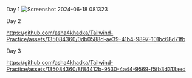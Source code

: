 Day 1
![Screenshot 2024-06-18 081323](https://github.com/asha4khadka/Tailwind-Practice/assets/135084360/d1ec4439-b178-4a99-a2ee-57d5febbf194)

Day 2

https://github.com/asha4khadka/Tailwind-Practice/assets/135084360/0db0588d-ae39-41b4-9897-101bc68d71fb

Day 3

https://github.com/asha4khadka/Tailwind-Practice/assets/135084360/8f84412b-9530-4a44-9569-f5fb3d313aed


